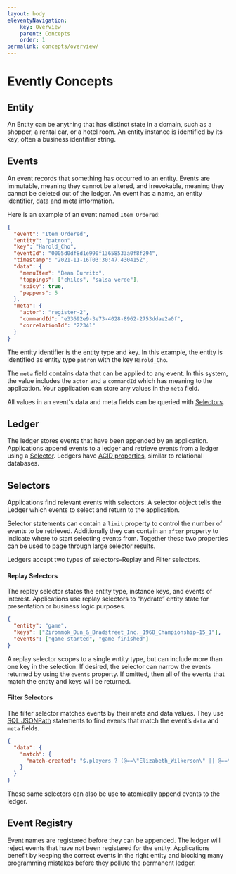 ```yaml
---
layout: body
eleventyNavigation:
    key: Overview
    parent: Concepts
    order: 1
permalink: concepts/overview/
---
```


# Evently Concepts

## Entity

An Entity can be anything that has distinct state in a domain, such as a shopper, a rental car, or a hotel room. An entity instance is identified by its key, often a business identifier string.

## Events

An event records that something has occurred to an entity. Events are immutable, meaning they cannot be altered, and irrevokable, meaning they cannot be deleted out of the ledger. An event has a name, an entity identifier, data and meta information.

Here is an example of an event named `Item Ordered`:

```json
{
  "event": "Item Ordered",
  "entity": "patron",
  "key": "Harold_Cho",
  "eventId": "0005d0df8d1e990f13658533a0f8f294",
  "timestamp": "2021-11-16T03:30:47.430415Z",
  "data": {
    "menuItem": "Bean Burrito",
    "toppings": ["chiles", "salsa verde"],
    "spicy": true,
    "peppers": 5
  },
  "meta": {
    "actor": "register-2",
    "commandId": "e33692e9-3e73-4028-8962-2753ddae2a0f",
    "correlationId": "22341"
  }
}
```

The entity identifier is the entity type and key. In this example, the entity is identified as entity type `patron` with the key `Harold_Cho`.

The `meta` field contains data that can be applied to any event. In this system, the value includes the `actor` and a `commandId` which has meaning to the application. Your application can store any values in the `meta` field.

All values in an event's data and meta fields can be queried with [Selectors](#selectors).

## Ledger

The ledger stores events that have been appended by an application. Applications append events to a ledger and retrieve events from a ledger using a  [Selector](#selectors). Ledgers have [ACID properties](/concepts/acid), similar to relational databases.

## Selectors

Applications find relevant events with selectors. A selector object tells the Ledger which events to select and return to the application.

Selector statements can contain a `limit` property to control the number of events to be retrieved. Additionally they can contain an `after` property to indicate where to start selecting events from. Together these two properties can be used to page through large selector results.

Ledgers accept two types of selectors–Replay and Filter selectors.

#### Replay Selectors

The replay selector states the entity type, instance keys, and events of interest. Applications use replay selectors to “hydrate” entity state for presentation or business logic purposes.

```json
{
  "entity": "game",
  "keys": ["Zirommok_Dun_&_Bradstreet_Inc._1968_Championship~15_1"],
  "events": ["game-started", "game-finished"]
}
```

A replay selector scopes to a single entity type, but can include more than one key in the selection. If desired, the selector can narrow the events returned by using the `events` property. If omitted, then all of the events that match the entity and keys will be returned.

#### Filter Selectors

The filter selector matches events by their meta and data values. They use [SQL JSONPath](/concepts/sql-jsonpath) statements to find events that match the event’s `data` and `meta` fields.

```json
{
  "data": {
    "match": {
      "match-created": "$.players ? (@==\"Elizabeth_Wilkerson\" || @==\"Amal_Hussein\")"
    }
  }
}
```

These same selectors can also be use to atomically append events to the ledger.

## Event Registry

Event names are registered before they can be appended. The ledger will reject events that have not been registered for the entity. Applications benefit by keeping the correct events in the right entity and blocking many programming mistakes before they pollute the permanent ledger.
